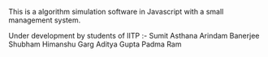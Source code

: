 This is a algorithm simulation software in Javascript with a small management system.

Under development by students of IITP :-
	Sumit Asthana
	Arindam Banerjee
	Shubham 
	Himanshu Garg
	Aditya Gupta
	Padma Ram

